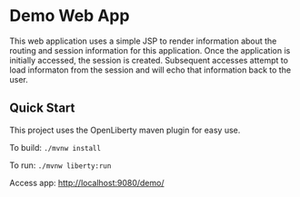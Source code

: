 # Demo Web App

This web application uses a simple JSP to render information about the routing and session information for this application. Once the application is initially accessed, the session is created. Subsequent accesses attempt to load informaton from the session and will echo that information back to the user.

## Quick Start

This project uses the OpenLiberty maven plugin for easy use.

To build: `./mvnw install`

To run: `./mvnw liberty:run`

Access app: [http://localhost:9080/demo/](http://localhost:9080/demo/)

